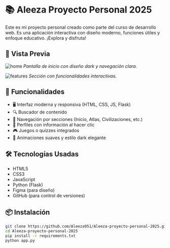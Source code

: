 # 📚 Aleeza Proyecto Personal 2025

Este es mi proyecto personal creado como parte del curso de desarrollo web. Es una aplicación interactiva con diseño moderno, funciones útiles y enfoque educativo. ¡Explora y disfruta!

## 🌟 Vista Previa

![home](./assets/images/home.png)
*Pantalla de inicio con diseño dark y navegación clara.*

![features](./assets/images/features.png)
*Sección con funcionalidades interactivas.*

## 🚀 Funcionalidades

- 🖥️ Interfaz moderna y responsiva (HTML, CSS, JS, Flask)
- 🔍 Buscador de contenido
- 📂 Navegación por secciones (Inicio, Atlas, Civilizaciones, etc.)
- 👤 Perfiles con información al hacer clic
- 🎮 Juegos o quizzes integrados
- 🎨 Animaciones suaves y estilo dark elegante

## 🛠️ Tecnologías Usadas

- HTML5
- CSS3
- JavaScript
- Python (Flask)
- Figma (para diseño)
- GitHub (para control de versiones)

## 📦 Instalación

```bash
git clone https://github.com/Aleeza951/Aleeza-proyecto-personal-2025.git
cd Aleeza-proyecto-personal-2025
pip install -r requirements.txt
python app.py
